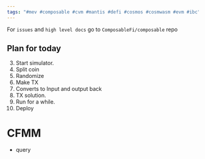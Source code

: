 ```yaml
---
tags: "#mev #composable #cvm #mantis #defi #cosmos #cosmwasm #evm #ibc"
---
```


For `issues` and `high level docs` go to `ComposableFi/composable` repo


## Plan for today

3. Start simulator.
4. Split coin
5. Randomize
6. Make TX
7. Converts to Input and output back
8. TX solution.
6. Run for a while.
7. Deploy


# CFMM

- query 